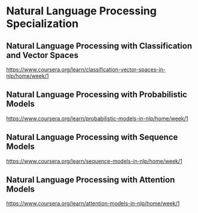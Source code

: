# Natural Language Processing Specialization

## Natural Language Processing with Classification and Vector Spaces

<https://www.coursera.org/learn/classification-vector-spaces-in-nlp/home/week/1>

## Natural Language Processing with Probabilistic Models

<https://www.coursera.org/learn/probabilistic-models-in-nlp/home/week/1>

## Natural Language Processing with Sequence Models

<https://www.coursera.org/learn/sequence-models-in-nlp/home/week/1>

## Natural Language Processing with Attention Models

<https://www.coursera.org/learn/attention-models-in-nlp/home/week/1>
